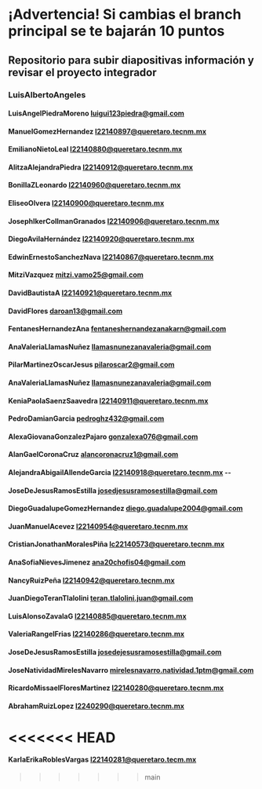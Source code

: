 # ¡Advertencia! Si cambias el branch principal se te bajarán 10 puntos
## Repositorio para subir diapositivas información y revisar el proyecto integrador

### LuisAlbertoAngeles
#### LuisAngelPiedraMoreno luigui123piedra@gmail.com
#### ManuelGomezHernandez l22140897@queretaro.tecnm.mx
#### EmilianoNietoLeal l22140880@queretaro.tecnm.mx 
#### AlitzaAlejandraPiedra l22140912@queretaro.tecnm.mx
#### BonillaZLeonardo l22140960@queretaro.tecnm.mx
#### EliseoOlvera l22140900@queretaro.tecnm.mx
#### JosephIkerCollmanGranados l22140906@queretaro.tecnm.mx
#### DiegoAvilaHernández l22140920@queretaro.tecnm.mx
#### EdwinErnestoSanchezNava l22140867@queretaro.tecnm.mx
#### MitziVazquez mitzi.vamo25@gmail.com
#### DavidBautistaA l22140921@queretaro.tecnm.mx
#### DavidFlores daroan13@gmail.com
#### FentanesHernandezAna fentaneshernandezanakarn@gmail.com
#### AnaValeriaLlamasNuñez llamasnunezanavaleria@gmail.com
#### PilarMartinezOscarJesus pilaroscar2@gmail.com
#### AnaValeriaLlamasNuñez llamasnunezanavaleria@gmail.com
#### KeniaPaolaSaenzSaavedra l22140911@queretaro.tecnm.mx
#### PedroDamianGarcia pedroghz432@gmail.com
#### AlexaGiovanaGonzalezPajaro gonzalexa076@gmail.com
#### AlanGaelCoronaCruz alancoronacruz1@gmail.com
#### AlejandraAbigailAllendeGarcia l22140918@queretaro.tecnm.mx --
#### JoseDeJesusRamosEstilla josedjesusramosestilla@gmail.com
#### DiegoGuadalupeGomezHernandez diego.guadalupe2004@gmail.com
#### JuanManuelAcevez l22140954@queretaro.tecnm.mx
#### CristianJonathanMoralesPiña lc22140573@queretaro.tecnm.mx
#### AnaSofiaNievesJimenez      ana20chofis04@gmail.com
#### NancyRuizPeña l22140942@queretaro.tecnm.mx
#### JuanDiegoTeranTlalolini teran.tlalolini.juan@gmail.com
#### LuisAlonsoZavalaG l22140885@queretaro.tecnm.mx
#### ValeriaRangelFrias l22140286@queretaro.tecnm.mx
#### JoseDeJesusRamosEstilla josedejesusramosestilla@gmail.com
#### JoseNatividadMirelesNavarro mirelesnavarro.natividad.1ptm@gmail.com
#### RicardoMissaelFloresMartinez l22140280@queretaro.tecnm.mx
#### AbrahamRuizLopez l2240290@queretaro.tecnm.mx
<<<<<<< HEAD
=======
#### KarlaErikaRoblesVargas l22140281@queretaro.tecm.mx
>>>>>>> main
